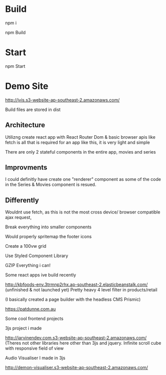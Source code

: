 
# Build
npm i 

npm Build

# Start
npm Start

# Demo Site
http://jvis.s3-website-ap-southeast-2.amazonaws.com/

Build files are stored in dist

## Architecture

Utilizng create react app with React Router Dom & basic browser apis like fetch is all that is required for an app like this, it is very light and simple

There are only 2 stateful components in the entire app, movies and series 

## Improvments
I could definitly have create one "renderer" component as some of the code in the Series & Movies component is resued.

## Differently

Wouldnt use fetch, as this is not the most cross device/ browser compatible ajax request,

Break everything into smaller components

Would properly spritemap the footer icons

Create a 100vw grid

Use Styled Component Library

GZIP Everything i can!

Some react apps ive build recently 

http://kbfoods-env.3trmnp2rhx.ap-southeast-2.elasticbeanstalk.com/
(unfinished & not launched yet) Pretty heavy 4 level filter in products/retail

(I basically created a page builder with the headless CMS Prismic)

https://patdunne.com.au

Some cool frontend projects

3js project i made

http://jarvinendev.com.s3-website-ap-southeast-2.amazonaws.com/
(Theres not other libraries here other than 3js and jquery. Infinite scroll cube with responsive field of view

Audio Visualiser I made in 3js

http://demon-visualiser.s3-website-ap-southeast-2.amazonaws.com/
